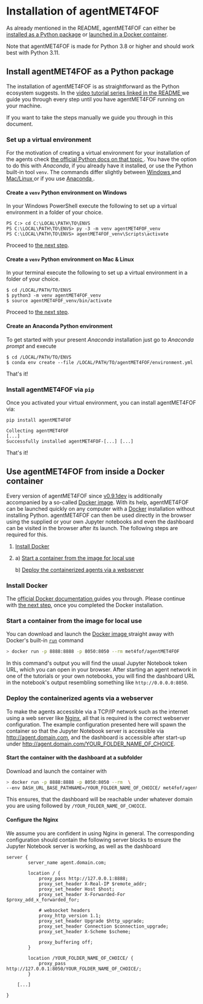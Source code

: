 # Installation of agentMET4FOF

As already mentioned in the README, agentMET4FOF can either be [installed as a Python 
package](#install-agentmet4fof-as-a-python-package) or [launched in a Docker 
container](#use-agentmet4fof-from-inside-a-docker-container).

Note that agentMET4FOF is made for Python 3.8 or higher and should work best with
Python 3.11.

## Install agentMET4FOF as a Python package

The installation of agentMET4FOF is as straightforward as the Python ecosystem suggests.
In the [video tutorial series linked in the README
](https://github.com/Met4FoF/agentMET4FOF#video-tutorial-series) we guide you 
through every step until you have agentMET4FOF running on your machine.

If you want to take the steps manually we guide you through in this document.

### Set up a virtual environment

For the motivation of creating a virtual environment for your installation of the
agents check [the official Python docs on that topic
](https://docs.python.org/3/tutorial/venv.html#introduction). You have the option 
to do this with _Anaconda_, if you already have it installed, or use the Python 
built-in tool `venv`. The commands differ slightly between [Windows
](#create-a-venv-python-environment-on-windows) and [Mac/Linux
](#create-a-venv-python-environment-on-mac-linux) or if you use [Anaconda
](#create-an-anaconda-python-environment).

#### Create a `venv` Python environment on Windows

In your Windows PowerShell execute the following to set up a virtual environment in
a folder of your choice.

```shell
PS C:> cd C:\LOCAL\PATH\TO\ENVS
PS C:\LOCAL\PATH\TO\ENVS> py -3 -m venv agentMET4FOF_venv
PS C:\LOCAL\PATH\TO\ENVS> agentMET4FOF_venv\Scripts\activate
```
Proceed to [the next step](#install-agentmet4fof-via-pip).

#### Create a `venv` Python environment on Mac & Linux

In your terminal execute the following to set up a virtual environment in a folder
of your choice.

```shell
$ cd /LOCAL/PATH/TO/ENVS
$ python3 -m venv agentMET4FOF_venv
$ source agentMET4FOF_venv/bin/activate
```
Proceed to [the next step](#install-agentmet4fof-via-pip).

#### Create an Anaconda Python environment

To get started with your present *Anaconda* installation just go to *Anaconda
prompt* and execute

```shell
$ cd /LOCAL/PATH/TO/ENVS
$ conda env create --file /LOCAL/PATH/TO/agentMET4FOF/environment.yml 
```
That's it!

### Install agentMET4FOF via `pip`

Once you activated your virtual environment, you can install agentMET4FOF via:

```shell
pip install agentMET4FOF
```

```shell
Collecting agentMET4FOF
[...]
Successfully installed agentMET4FOF-[...] [...]
```
That's it!

## Use agentMET4FOF from inside a Docker container

Every version of agentMET4FOF since
[v0.9.1dev](https://github.com/Met4FoF/agentMET4FOF/releases/tag/v0.9.1dev) is
additionally accompanied by a so-called
[Docker image](https://docs.docker.com/get-started/#what-is-a-container-image). With 
its help, agentMET4FOF can be launched quickly on any computer with a
[Docker](https://docs.docker.com/get-started/overview/) installation without 
installing Python. agentMET4FOF can then be used directly in the browser using the 
supplied or your own Jupyter notebooks and even the dashboard can be
visited in the browser after its launch. The following steps are required for this.

1. [Install Docker](#install-docker)
1. a) [Start a container from the image for local use](#start-a-container-from-the-image-for-local-use)
   
   b) [Deploy the containerized agents via a webserver](#deploy-the-containerized-agents-via-a-webserver)

### Install Docker

The [official Docker documentation
](https://docs.docker.com/get-started/#download-and-install-docker) guides you through.
Please continue with [the next step](#start-a-container-from-the-image-for-local-use),
once you completed the Docker installation.

### Start a container from the image for local use

You can download and launch the [Docker image
](https://hub.docker.com/p/met4fof/agentmet4fof) straight away with Docker's built-in 
[`run`](https://docs.docker.com/engine/reference/run/) command

```bash
> docker run -p 8888:8888 -p 8050:8050 --rm met4fof/agentMET4FOF
```

In this command's output you will find the usual Jupyter Notebook token 
URL, which you can open in your browser. After starting an agent network in one of 
the tutorials or your own notebooks, you will find the dashboard URL in the 
notebook's output resembling something like `http://0.0.0.0:8050`.

### Deploy the containerized agents via a webserver

To make the agents accessible via a TCP/IP network such as the internet using a web 
server like [Nginx](https://nginx.org/en/), all that is required is the correct 
webserver configuration. The example configuration presented here will spawn the 
container so that the Jupyter Notebook server is accessible via http://agent.domain.com,
and the dashboard is accessible after start-up under
http://agent.domain.com/YOUR_FOLDER_NAME_OF_CHOICE.

#### Start the container with the dashboard at a subfolder

Download and launch the container with

```bash
> docker run -p 8888:8888 -p 8050:8050 --rm  \ 
--env DASH_URL_BASE_PATHNAME=/YOUR_FOLDER_NAME_OF_CHOICE/ met4fof/agentMET4FOF
```

This ensures, that the dashboard will be reachable under whatever domain you are
using followed by `/YOUR_FOLDER_NAME_OF_CHOICE`.

#### Configure the Nginx

We assume you are confident in using Nginx in general. The corresponding
configuration should contain the following server blocks to ensure the Jupyter
Notebook server is working, as well as the dashboard

```text
server {
        server_name agent.domain.com;

        location / {
            proxy_pass http://127.0.0.1:8888;
            proxy_set_header X-Real-IP $remote_addr;
            proxy_set_header Host $host;
            proxy_set_header X-Forwarded-For $proxy_add_x_forwarded_for;

            # websocket headers
            proxy_http_version 1.1;
            proxy_set_header Upgrade $http_upgrade;
            proxy_set_header Connection $connection_upgrade;
            proxy_set_header X-Scheme $scheme;

            proxy_buffering off;
        }

        location /YOUR_FOLDER_NAME_OF_CHOICE/ {
            proxy_pass http://127.0.0.1:8050/YOUR_FOLDER_NAME_OF_CHOICE/;
        }

    [...]

}
```

